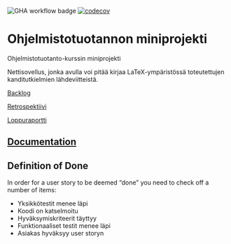 ![GHA workflow badge](https://github.com/Jouchef/ohtu_kandi_viitteet/workflows/CI/badge.svg) [![codecov](https://codecov.io/gh/Jouchef/ohtu_kandi_viitteet/graph/badge.svg?token=4WY5VQPZ87)](https://codecov.io/gh/Jouchef/ohtu_kandi_viitteet)


# Ohjelmistotuotannon miniprojekti
Ohjelmistotuotanto-kurssin miniprojekti

Nettisovellus, jonka avulla voi pitää kirjaa LaTeX-ympäristössä toteutettujen kanditutkielmien lähdeviitteistä.

[Backlog](https://docs.google.com/spreadsheets/d/1X5pgB3FeSjwihuolKLkZFoQDcbzihkZDEykBRGrcw90/edit#gid=1334940093)

[Retrospektiivi](https://github.com/Jouchef/ohtu_kandi_viitteet/blob/main/Retro.md)

[Loppuraportti](https://docs.google.com/document/d/18c6lRpO7_7CmffnK538tePxuiKCjuFxB6jfmnOfkalo/edit?usp=sharing)

## [Documentation](https://github.com/Jouchef/ohtu_kandi_viitteet/blob/main/dokumentaatio/dokumentti.md)

## Definition of Done

In order for a user story to be deemed “done” you need to check off a number of items:

- Yksikkötestit menee läpi
- Koodi on katselmoitu
- Hyväksymiskriteerit täyttyy
- Funktionaaliset testit menee läpi
- Asiakas hyväksyy user storyn
